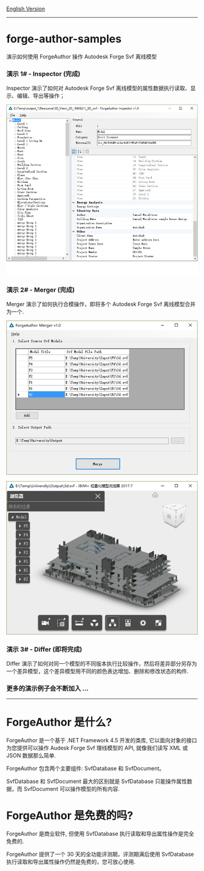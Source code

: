 
[English Version](README.md)

----

# forge-author-samples
演示如何使用 ForgeAuthor 操作 Autodesk Forge Svf 离线模型

### 演示 1# - Inspector (完成)

Inspector 演示了如何对 Autodesk Forge Svf 离线模型的属性数据执行读取、显示、编辑、导出等操作；

![Inspector Snapshot](docs/images/inspector1.png) 


### 演示 2# - Merger (完成)

Merger 演示了如何执行合模操作，即将多个 Autodesk Forge Svf 离线模型合并为一个.

![Merger Snapshot](docs/images/merger1.png) 

![Merger Snapshot](docs/images/merger2.png) 

### 演示 3# - Differ (即将完成)

Differ 演示了如何对同一个模型的不同版本执行比较操作，然后将差异部分另存为一个差异模型，这个差异模型用不同的颜色表达增加、删除和修改状态的构件.

### 更多的演示例子会不断加入 ...

----

# ForgeAuthor 是什么?

ForgeAuthor 是一个基于 .NET Framework 4.5 开发的类库, 它以面向对象的接口为您提供可以操作 Audesk Forge Svf 理线模型的 API, 就像我们读写 XML 或 JSON 数据那么简单.

ForgeAuthor 包含两个主要组件: SvfDatabase 和 SvfDocument。

SvfDatabase 和 SvfDocument 最大的区别就是 SvfDatabase 只能操作属性数据，而 SvfDocument 可以操作模型的所有内容.

# ForgeAuthor 是免费的吗?
ForgeAuthor 是商业软件, 但使用 SvfDatabase 执行读取和导出属性操作是完全免费的.

ForgeAuthor 提供了一个 30 天的全功能评测期，评测期满后使用 SvfDatabase 执行读取和导出属性操作仍然是免费的，您可放心使用.
